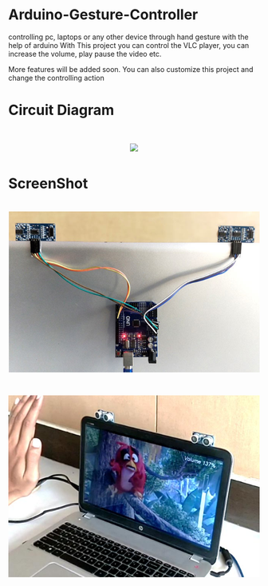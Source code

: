 # Arduino-Gesture-Controller
controlling pc, laptops or any other device through hand gesture with the help of arduino
 With This project you can control the VLC player, you can increase the volume, play pause the video etc.
 
 More features will be added soon.
 You can also customize this project and change the controlling action

# Circuit Diagram
<h1 align="center">
<img src="/.source/circuitDiagram.png"/>

</h1>



# ScreenShot
<h1 align="center">
<img src="/.source/diagram.png"/>

</h1>

<h1 align="center">
<img src="/.source/working.png"/>

</h1>
